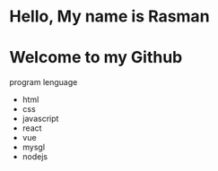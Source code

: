 # Hello, My name is Rasman
# Welcome to my Github

program lenguage
- html
- css
- javascript
- react
- vue
- mysgl
- nodejs
